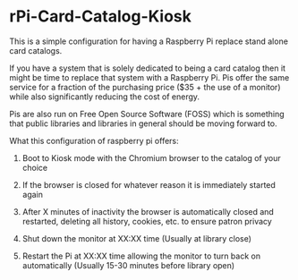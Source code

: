 # rPi-Card-Catalog-Kiosk
This is a simple configuration for having a Raspberry Pi replace stand alone card catalogs.

If you have a system that is solely dedicated to being a card catalog then it might be time to replace that system with a Raspberry Pi. Pis offer the same service for a fraction of the purchasing price ($35 + the use of a monitor) while also significantly reducing the cost of energy.

Pis are also run on Free Open Source Software (FOSS) which is something that public libraries and libraries in general should be moving forward to. 

What this configuration of raspberry pi offers:

1) Boot to Kiosk mode with the Chromium browser to the catalog of your choice

2) If the browser is closed for whatever reason it is immediately started again

3) After X minutes of inactivity the browser is automatically closed and restarted, deleting all history, cookies, etc. to ensure patron privacy

4) Shut down the monitor at XX:XX time (Usually at library close)

5) Restart the Pi at XX:XX time allowing the monitor to turn back on automatically (Usually 15-30 minutes before library open)
